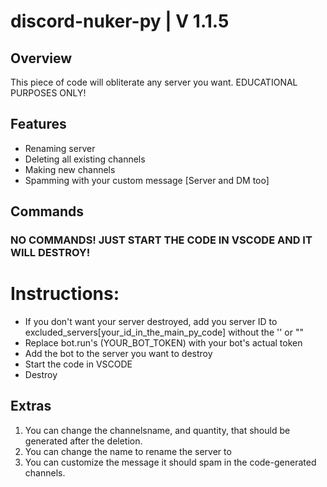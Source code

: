 # discord-nuker-py | V 1.1.5

## Overview
This piece of code will obliterate any server you want. EDUCATIONAL PURPOSES ONLY!

## Features
- Renaming server
- Deleting all existing channels
- Making new channels
- Spamming with your custom message [Server and DM too]

## Commands
### NO COMMANDS! JUST START THE CODE IN VSCODE AND IT WILL DESTROY!
# Instructions:
- If you don't want your server destroyed, add you server ID to excluded_servers[your_id_in_the_main_py_code] without the '' or ""
- Replace bot.run's (YOUR_BOT_TOKEN) with your bot's actual token
- Add the bot to the server you want to destroy
- Start the code in VSCODE
- Destroy

## Extras
1. You can change the channelsname, and quantity, that should be generated after the deletion.
2. You can change the name to rename the server to
3. You can customize the message it should spam in the code-generated channels.